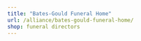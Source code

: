 ```yaml
---
title: "Bates-Gould Funeral Home"
url: /alliance/bates-gould-funeral-home/
shop: funeral directors
---
```

